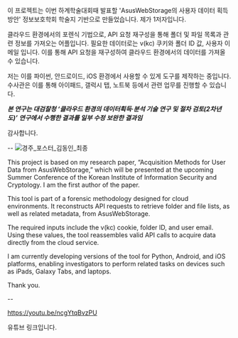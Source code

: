 이 프로젝트는 이번 하계학술대회때 발표할 'AsusWebStorage의 사용자 데이터 획득 방안' 정보보호학회 학술지 기반으로 만들었습니다.
제가 1저자입니다.

클라우드 환경에서의 포렌식 기법으로, API 요청 재구성을 통해 폴더 및 파일 목록과 관련 정보를 가져오는 어플입니다.
필요한 데이터로는 v(kc) 쿠키와 폴더 ID 값, 사용자 이메일 입니다. 이를 통해 API 요청을 재구성하여 클라우드 환경에서의 데이터를 가져올 수 있습니다.

저는 이를 파이썬, 안드로이드, iOS 환경에서 사용할 수 있게 도구를 제작하는 중입니다.
수사관은 이를 통해 아이패드, 갤럭시 탭, 노트북 등에서 관련 업무를 진행할 수 있습니다.

***본 연구는 대검찰청 ‘클라우드 환경의 데이터획득·분석 기술 연구 및 절차 검토(2차년도)’ 연구에서 수행한 결과를 일부 수정 보완한 결과임***

감사합니다.


--
![경주_포스터_김동인_최종](https://github.com/user-attachments/assets/180e5e51-5c28-49eb-860c-61f7f47e87e6)


This project is based on my research paper, “Acquisition Methods for User Data from AsusWebStorage,” which will be presented at the upcoming Summer Conference of the Korean Institute of Information Security and Cryptology. I am the first author of the paper.

This tool is part of a forensic methodology designed for cloud environments. It reconstructs API requests to retrieve folder and file lists, as well as related metadata, from AsusWebStorage.

The required inputs include the v(kc) cookie, folder ID, and user email. Using these values, the tool reassembles valid API calls to acquire data directly from the cloud service.

I am currently developing versions of the tool for Python, Android, and iOS platforms, enabling investigators to perform related tasks on devices such as iPads, Galaxy Tabs, and laptops.

Thank you.

--


https://youtu.be/ncgYtqBvzPU


유튜브 링크입니다.
